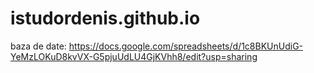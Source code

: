 # istudordenis.github.io
baza de date: https://docs.google.com/spreadsheets/d/1c8BKUnUdiG-YeMzLOKuD8kvVX-G5pjuUdLU4GjKVhh8/edit?usp=sharing

